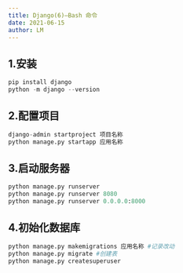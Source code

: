 ```yaml
---
title: Django(6)—Bash 命令
date: 2021-06-15
author: LM
---
```


## 1.安装

```python
pip install django
python -m django --version
```

## 2.配置项目

```python
django-admin startproject 项目名称
python manage.py startapp 应用名称
```

## 3.启动服务器

```python
python manage.py runserver
python manage.py runserver 8080
python manage.py runserver 0.0.0.0:8000
```

## 4.初始化数据库

```python
python manage.py makemigrations 应用名称 #记录改动
python manage.py migrate #创建表
python manage.py createsuperuser
```

